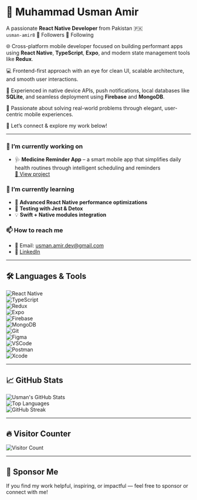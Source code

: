 # 👋 Muhammad Usman Amir

A passionate **React Native Developer** from Pakistan 🇵🇰  
`usman-amir8` 🔸 Followers 🔸 Following  

🌐 Cross-platform mobile developer focused on building performant apps using **React Native**, **TypeScript**, **Expo**, and modern state management tools like **Redux**.

💻 Frontend-first approach with an eye for clean UI, scalable architecture, and smooth user interactions.

📱 Experienced in native device APIs, push notifications, local databases like **SQLite**, and seamless deployment using **Firebase** and **MongoDB**.

🚀 Passionate about solving real-world problems through elegant, user-centric mobile experiences.

🔗 Let’s connect & explore my work below!

---

### 🔭 I’m currently working on
- 🩺 **Medicine Reminder App** – a smart mobile app that simplifies daily health routines through intelligent scheduling and reminders  
  [🔗 View project](https://github.com/usman-amir8/Medicine-Reminder)

### 📘 I’m currently learning
- 📱 **Advanced React Native performance optimizations**
- 🧪 **Testing with Jest & Detox**
- 💡 **Swift + Native modules integration**

### 📫 How to reach me
- 📧 Email: [usman.amir.dev@gmail.com](mailto:usman.amir.dev@gmail.com)  
- 🔗 [LinkedIn](https://www.linkedin.com/in/usman-amir-dev)

---

## 🛠️ Languages & Tools

![React Native](https://img.shields.io/badge/React_Native-20232A?style=for-the-badge&logo=react)  
![TypeScript](https://img.shields.io/badge/TypeScript-007ACC?style=for-the-badge&logo=typescript)  
![Redux](https://img.shields.io/badge/Redux-593D88?style=for-the-badge&logo=redux)  
![Expo](https://img.shields.io/badge/Expo-000020?style=for-the-badge&logo=expo)  
![Firebase](https://img.shields.io/badge/Firebase-FFCA28?style=for-the-badge&logo=firebase)  
![MongoDB](https://img.shields.io/badge/MongoDB-47A248?style=for-the-badge&logo=mongodb)  
![Git](https://img.shields.io/badge/Git-F05032?style=for-the-badge&logo=git)  
![Figma](https://img.shields.io/badge/Figma-F24E1E?style=for-the-badge&logo=figma)  
![VSCode](https://img.shields.io/badge/VSCode-007ACC?style=for-the-badge&logo=visualstudiocode)  
![Postman](https://img.shields.io/badge/Postman-FF6C37?style=for-the-badge&logo=postman)  
![Xcode](https://img.shields.io/badge/Xcode-147EFB?style=for-the-badge&logo=xcode)

---

## 📈 GitHub Stats

![Usman's GitHub Stats](https://github-readme-stats.vercel.app/api?username=usman-amir8&show_icons=true&theme=radical)  
![Top Languages](https://github-readme-stats.vercel.app/api/top-langs/?username=usman-amir8&layout=compact&theme=radical)  
![GitHub Streak](https://github-readme-streak-stats.herokuapp.com/?user=usman-amir8&theme=radical)

---

## 🔥 Visitor Counter

![Visitor Count](https://profile-counter.glitch.me/usman-amir8/count.svg)

---

## 💖 Sponsor Me

If you find my work helpful, inspiring, or impactful — feel free to sponsor or connect with me!
